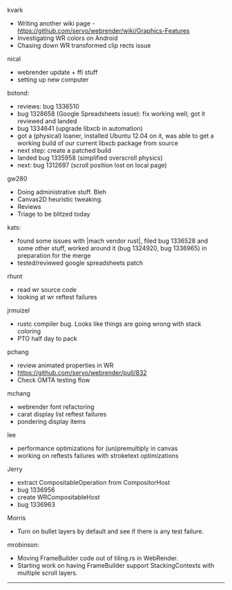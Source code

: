 kvark
* Writing another wiki page - https://github.com/servo/webrender/wiki/Graphics-Features
* Investigating WR colors on Android
* Chasing down WR transformed clip rects issue



nical
* webrender update + ffi stuff
* setting up new computer



botond:
* reviews: bug 1336510 
* bug 1328658 (Google Spreadsheets issue): fix working well; got it reviewed and landed 
* bug 1334641 (upgrade libxcb in automation) 
* got a (physical) loaner, installed Ubuntu 12.04 on it, was able to get a working build of our current libxcb package from source 
* next step: create a patched build 
* landed bug 1335958 (simplified overscroll physics) 
* next: bug 1312697 (scroll position lost on local page)



gw280
* Doing administrative stuff. Bleh
* Canvas2D heuristic tweaking.
* Reviews
* Triage to be blitzed today



kats:
* found some issues with |mach vendor rust|, filed bug 1336528 and some other stuff, worked around it (bug 1324920, bug 1336965) in preparation for the merge
* tested/reviewed google spreadsheets patch



rhunt
* read wr source code
* looking at wr reftest failures





jrmuizel
* rustc compiler bug. Looks like things are going wrong with stack coloring
* PTO half day to pack



pchang
* review animated properties in WR
* https://github.com/servo/webrender/pull/832
* Check OMTA testing flow



mchang
* webrender font refactoring
* carat display list reftest failures
* pondering display items



lee
* performance optimizations for (un)premultiply in canvas
* working on reftests failures with stroketext optimizations





Jerry
* extract CompositableOperation from CompositorHost
* bug 1336956
* create WRCompositableHost
* bug 1336963





Morris
* Turn on bullet layers by default and see if there is any test failure.





mrobinson:
* Moving FrameBuilder code out of tiling.rs in WebRender.
* Starting work on having FrameBuilder support StackingContexts with multiple scroll layers.

________________


